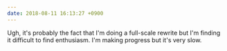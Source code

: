 ```yaml
---
date: 2018-08-11 16:13:27 +0900
---
```

Ugh, it's probably the fact that I'm doing a full-scale rewrite but I'm finding it difficult to find enthusiasm. I'm making progress but it's very slow.
